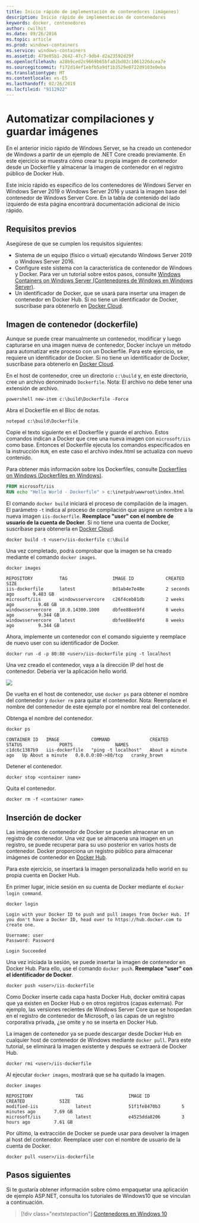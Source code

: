 ```yaml
---
title: Inicio rápido de implementación de contenedores (imágenes)
description: Inicio rápido de implementación de contenedores
keywords: docker, contenedores
author: cwilhit
ms.date: 09/26/2016
ms.topic: article
ms.prod: windows-containers
ms.service: windows-containers
ms.assetid: 479e05b1-2642-47c7-9db4-d2a23592d29f
ms.openlocfilehash: a28b9ced2c9669b65bfa02bd02c1061226dcea7e
ms.sourcegitcommit: f172d14ef1ebfb5a9df1b3529e0722d9103e0eba
ms.translationtype: MT
ms.contentlocale: es-ES
ms.lasthandoff: 02/26/2019
ms.locfileid: "9112922"
---
```

# <a name="automating-builds-and-saving-images"></a>Automatizar compilaciones y guardar imágenes

En el anterior inicio rápido de Windows Server, se ha creado un contenedor de Windows a partir de un ejemplo de .NET Core creado previamente. En este ejercicio se muestra cómo crear tu propia imagen de contenedor desde un Dockerfile y almacenar la imagen de contenedor en el registro público de Docker Hub.

Este inicio rápido es específico de los contenedores de Windows Server en Windows Server 2019 o Windows Server 2016 y usará la imagen base del contenedor de Windows Server Core. En la tabla de contenido del lado izquierdo de esta página encontrará documentación adicional de inicio rápido.

## <a name="prerequisites"></a>Requisitos previos

Asegúrese de que se cumplen los requisitos siguientes:

- Sistema de un equipo (físico o virtual) ejecutando Windows Server 2019 o Windows Server 2016.
- Configure este sistema con la característica de contenedor de Windows y Docker. Para ver un tutorial sobre estos pasos, consulte [Windows Containers on Windows Server (Contenedores de Windows en Windows Server)](./quick-start-windows-server.md).
- Un identificador de Docker, que se usará para insertar una imagen de contenedor en Docker Hub. Si no tiene un identificador de Docker, suscríbase para obtenerlo en [Docker Cloud](https://cloud.docker.com/).

## <a name="container-image---dockerfile"></a>Imagen de contenedor (dockerfile)

Aunque se puede crear manualmente un contenedor, modificar y luego capturarse en una imagen nueva de contenedor, Docker incluye un método para automatizar este proceso con un Dockerfile. Para este ejercicio, se requiere un identificador de Docker. Si no tiene un identificador de Docker, suscríbase para obtenerlo en [Docker Cloud]( https://cloud.docker.com/).

En el host de contenedor, cree un directorio `c:\build` y, en este directorio, cree un archivo denominado `Dockerfile`. Nota: El archivo no debe tener una extensión de archivo.

```console
powershell new-item c:\build\Dockerfile -Force
```

Abra el Dockerfile en el Bloc de notas.

```console
notepad c:\build\Dockerfile
```

Copie el texto siguiente en el Dockerfile y guarde el archivo. Estos comandos indican a Docker que cree una nueva imagen con `microsoft/iis` como base. Entonces el Dockerfile ejecuta los comandos especificados en la instrucción `RUN`, en este caso el archivo index.html se actualiza con nuevo contenido.

Para obtener más información sobre los Dockerfiles, consulte [Dockerfiles on Windows (Dockerfiles en Windows)](../manage-docker/manage-windows-dockerfile.md).

```dockerfile
FROM microsoft/iis
RUN echo "Hello World - Dockerfile" > c:\inetpub\wwwroot\index.html
```

El comando `docker build` iniciará el proceso de compilación de la imagen. El parámetro `-t` indica al proceso de compilación que asigne un nombre a la nueva imagen `iis-dockerfile`. **Reemplace "user" con el nombre de usuario de la cuenta de Docker**. Si no tiene una cuenta de Docker, suscríbase para obtenerla en [Docker Cloud](https://cloud.docker.com/).

```console
docker build -t <user>/iis-dockerfile c:\Build
```

Una vez completado, podrá comprobar que la imagen se ha creado mediante el comando `docker images`.

```console
docker images

REPOSITORY          TAG                 IMAGE ID            CREATED             SIZE
iis-dockerfile      latest              8d1ab4e7e48e        2 seconds ago       9.483 GB
microsoft/iis       windowsservercore   c26f4ceb81db        2 weeks ago         9.48 GB
windowsservercore   10.0.14300.1000     dbfee88ee9fd        8 weeks ago         9.344 GB
windowsservercore   latest              dbfee88ee9fd        8 weeks ago         9.344 GB
```

Ahora, implemente un contenedor con el comando siguiente y reemplace de nuevo user con su identificador de Docker.

```console
docker run -d -p 80:80 <user>/iis-dockerfile ping -t localhost
```

Una vez creado el contenedor, vaya a la dirección IP del host de contenedor. Debería ver la aplicación hello world.

![](media/dockerfile2.png)

De vuelta en el host de contenedor, use `docker ps` para obtener el nombre del contenedor y `docker rm` para quitar el contenedor. Nota: Reemplace el nombre del contenedor de este ejemplo por el nombre real del contenedor.

Obtenga el nombre del contenedor.

```console
docker ps

CONTAINER ID   IMAGE            COMMAND               CREATED              STATUS              PORTS                NAMES
c1dc6c1387b9   iis-dockerfile   "ping -t localhost"   About a minute ago   Up About a minute   0.0.0.0:80->80/tcp   cranky_brown
```

Detener el contenedor.

```console
docker stop <container name>
```

Quita el contenedor.

```console
docker rm -f <container name>
```

## <a name="docker-push"></a>Inserción de docker

Las imágenes de contenedor de Docker se pueden almacenar en un registro de contenedor. Una vez que se almacena una imagen en un registro, se puede recuperar para su uso posterior en varios hosts de contenedor. Docker proporciona un registro público para almacenar imágenes de contenedor en [Docker Hub](https://hub.docker.com/).

Para este ejercicio, se insertará la imagen personalizada hello world en su propia cuenta en Docker Hub.

En primer lugar, inicie sesión en su cuenta de Docker mediante el `docker login command`.

```console
docker login

Login with your Docker ID to push and pull images from Docker Hub. If you don't have a Docker ID, head over to https://hub.docker.com to create one.

Username: user
Password: Password

Login Succeeded
```

Una vez iniciada la sesión, se puede insertar la imagen de contenedor en Docker Hub. Para ello, use el comando `docker push`. **Reemplace "user" con el identificador de Docker**. 

```console
docker push <user>/iis-dockerfile
```

Como Docker inserte cada capa hasta Docker Hub, docker omitirá capas que ya existen en Docker Hub o en otros registros (capas externas).  Por ejemplo, las versiones recientes de Windows Server Core que se hospedan en el registro de contenedor de Microsoft, o las capas de un registro corporativa privada, ¿se omite y no se inserta en Docker Hub.

La imagen de contenedor ya se puede descargar desde Docker Hub en cualquier host de contenedor de Windows mediante `docker pull`. Para este tutorial, se eliminará la imagen existente y después se extraerá de Docker Hub. 

```console
docker rmi <user>/iis-dockerfile
```

Al ejecutar `docker images`, mostrará que se ha quitado la imagen.

```console
docker images

REPOSITORY                TAG                 IMAGE ID            CREATED             SIZE
modified-iis              latest              51f1fe8470b3        5 minutes ago       7.69 GB
microsoft/iis             latest              e4525dda8206        3 hours ago         7.61 GB
```

Por último, la extracción de Docker se puede usar para devolver la imagen al host del contenedor. Reemplace user con el nombre de usuario de la cuenta de Docker. 

```
docker pull <user>/iis-dockerfile
```

## <a name="next-steps"></a>Pasos siguientes

Si te gustaría obtener información sobre cómo empaquetar una aplicación de ejemplo ASP.NET, consulta los tutoriales de Windows10 que se vinculan a continuación.

> [!div class="nextstepaction"]
> [Contenedores en Windows 10](./quick-start-windows-10.md)
